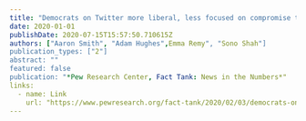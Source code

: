 ```yaml
---
title: "Democrats on Twitter more liberal, less focused on compromise than those not on the platform"
date: 2020-01-01
publishDate: 2020-07-15T15:57:50.710615Z
authors: ["Aaron Smith", "Adam Hughes",Emma Remy", "Sono Shah"]
publication_types: ["2"]
abstract: ""
featured: false
publication: "*Pew Research Center, Fact Tank: News in the Numbers*"
links:
  - name: Link
    url: "https://www.pewresearch.org/fact-tank/2020/02/03/democrats-on-twitter-more-liberal-less-focused-on-compromise-than-those-not-on-the-platform/"
---
```


